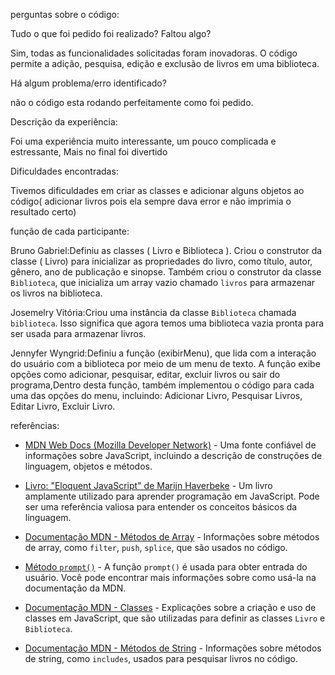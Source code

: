 perguntas sobre o código:

Tudo o que foi pedido foi realizado? Faltou algo? 

Sim, todas as funcionalidades solicitadas foram inovadoras. O código permite a adição, pesquisa, edição e exclusão de livros em uma biblioteca.

Há algum problema/erro identificado?

não o código esta rodando perfeitamente como foi pedido.

Descrição da experiência:

Foi uma experiência muito interessante, um pouco complicada e estressante, Mais no final foi divertido

Dificuldades encontradas:

Tivemos dificuldades em criar as classes e adicionar alguns objetos ao código( adicionar livros pois ela sempre dava error e não imprimia o resultado certo)

função de cada participante:

Bruno Gabriel:Definiu as classes ( Livro e Biblioteca ). Criou o construtor da classe ( Livro) para inicializar as propriedades do livro, como título, autor, gênero, ano de publicação e sinopse. Também criou o construtor da classe `Biblioteca`, que inicializa um array vazio chamado `livros` para armazenar os livros na biblioteca.

Josemelry Vitória:Criou uma instância da classe `Biblioteca` chamada `biblioteca`. Isso significa que agora temos uma biblioteca vazia pronta para ser usada para armazenar livros.

Jennyfer Wyngrid:Definiu a função (exibirMenu), que lida com a interação do usuário com a biblioteca por meio de um menu de texto. A função exibe opções como adicionar, pesquisar, editar, excluir livros ou sair do programa,Dentro desta função, também implementou o código para cada uma das opções do menu, incluindo: Adicionar Livro, Pesquisar Livros, Editar Livro, Excluir Livro.

referências:

- [MDN Web Docs (Mozilla Developer Network)](https://developer.mozilla.org/en-US/docs/Web/JavaScript) - Uma fonte confiável de informações sobre JavaScript, incluindo a descrição de construções de linguagem, objetos e métodos.

- [Livro: "Eloquent JavaScript" de Marijn Haverbeke](https://eloquentjavascript.net/) - Um livro amplamente utilizado para aprender programação em JavaScript. Pode ser uma referência valiosa para entender os conceitos básicos da linguagem.

 - [Documentação MDN - Métodos de Array](https://developer.mozilla.org/en-US/docs/Web/JavaScript/Reference/Global_Objects/Array) - Informações sobre métodos de array, como `filter`, `push`, `splice`, que são usados no código.

 - [Método `prompt()`](https://developer.mozilla.org/en-US/docs/Web/API/Window/prompt) - A função `prompt()` é usada para obter entrada do usuário. Você pode encontrar mais informações sobre como usá-la na documentação da MDN.

- [Documentação MDN - Classes](https://developer.mozilla.org/en-US/docs/Web/JavaScript/Reference/Classes) - Explicações sobre a criação e uso de classes em JavaScript, que são utilizadas para definir as classes `Livro` e `Biblioteca`.

- [Documentação MDN - Métodos de String](https://developer.mozilla.org/en-US/docs/Web/JavaScript/Reference/Global_Objects/String) - Informações sobre métodos de string, como `includes`, usados para pesquisar livros no código.

